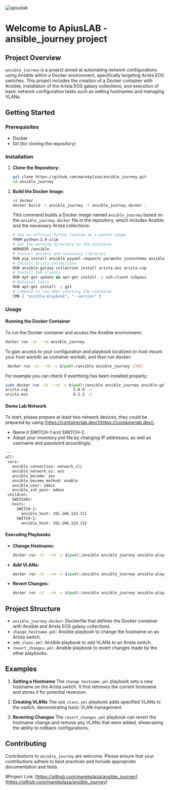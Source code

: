 
 ![apiuslab](https://marekplaza.github.io/apiuslab/apiuslab.png)


 # Welcome to ApiusLAB - ansible_journey project
 
 ## Project Overview
 
 `ansible_journey` is a project aimed at automating network configurations using Ansible within a Docker environment, specifically targeting Arista EOS switches. This project includes the creation of a Docker container with Ansible, installation of the Arista EOS galaxy collections, and execution of basic network configuration tasks such as setting hostnames and managing VLANs.
 
 ## Getting Started
 
 ### Prerequisites
 
 - Docker
 - Git (for cloning the repository)
 
 ### Installation
 
 1. **Clone the Repository:**
    ```bash
    git clone https://github.com/marekplaza/ansible_journey.git
    cd ansible_journey
    ```
 
 2. **Build the Docker Image:**
    ```bash
    cd docker
    docker build -t ansible_journey -f ansible_journey.docker .
    ```
 
    This command builds a Docker image named `ansible_journey` based on the `ansible_journey.docker` file in the repository, which includes Ansible and the necessary Arista collections:

    ```bash
    # Use an official Python runtime as a parent image
    FROM python:3.9-slim
    # Set the working directory in the container
    WORKDIR /ansible
    # Install Ansible and necessary libraries
    RUN pip install ansible pyyaml requests paramiko jsonschema ansible-pylibssh
    # Install Arista collections
    RUN ansible-galaxy collection install arista.eos arista.cvp
    # Install SSH clients
    RUN apt-get update && apt-get install -y ssh-client sshpass
    # Optional tools
    RUN apt-get install -y git
    # Command to run when starting the container
    CMD [ "ansible-playbook", "--version" ]
    ```
 
 ### Usage
 
 #### Running the Docker Container
 
 To run the Docker container and access the Ansible environment:
 
 ```bash
 docker run -it --rm ansible_journey
 ```
 
 To gain access to your configuration and playbook localized on host mount your host workdir as container workdir, and then run docker:

```bash
 docker run -it --rm -v $(pwd):/ansible ansible_journey [CMD]
```

For example you can check if everthinig has been installed properly:
```bash
sudo docker run -it --rm -v $(pwd):/ansible ansible_journey ansible-galaxy collection list |grep arista
arista.cvp                    3.8.0  ✅
arista.eos                    6.2.1  ✅
```

 #### Demo Lab Network

 To start, please prepare at least two network devices, they could be prepared by using [https://containerlab.dev/](https://containerlab.dev/). 
  - Name it SWITCH-1 and SWITCH-2. 
  - Adopt your inventory.yml file by changing IP addresses, as well as username and password  acourdingly:

 ```bash
---
all:
  vars: 
    ansible_connection: network_cli
    ansible_network_os: eos
    ansible_become: yes
    ansible_become_method: enable
    ansible_user: admin
    ansible_ssh_pass: admin
  children:
    SWITCHES:
    hosts:
      SWITCH-1:
        ansible_host: 192.168.123.111
      SWITCH-2:
        ansible_host: 192.168.123.112
 ```



 #### Executing Playbooks
 
 - **Change Hostname:**
   ```bash
   docker run -it --rm -v $(pwd):/ansible ansible_journey ansible-playbook change_hostname.yml
   ```
 
 - **Add VLANs:**
   ```bash
   docker run -it --rm -v $(pwd):/ansible ansible_journey ansible-playbook add_vlans.yml
   ```
 
 - **Revert Changes:**
   ```bash
   docker run -it --rm -v $(pwd):/ansible ansible_journey ansible-playbook revert_changes.yml
   ```
 
 ## Project Structure
 
 - `ansible_journey.docker`: Dockerfile that defines the Docker container with Ansible and Arista EOS galaxy collections.
 - `change_hostname.yml`: Ansible playbook to change the hostname on an Arista switch.
 - `add_vlans.yml`: Ansible playbook to add VLANs to an Arista switch.
 - `revert_changes.yml`: Ansible playbook to revert changes made by the other playbooks.
 
 ## Examples
 
 1. **Setting a Hostname**
    The `change_hostname.yml` playbook sets a new hostname on the Arista switch. It first retrieves the current hostname and stores it for potential reversion.
 
2. **Creating VLANs**
    The `add_vlans.yml` playbook adds specified VLANs to the switch, demonstrating basic VLAN management.
 
3. **Reverting Changes**
    The `revert_changes.yml` playbook can revert the hostname change and remove any VLANs that were added, showcasing the ability to rollback configurations.
 
## Contributing
 
 Contributions to `ansible_journey` are welcome. Please ensure that your contributions adhere to best practices and include appropriate documentation and tests.

 #Project Link: [https://github.com/marekplaza/ansible_journey](https://github.com/marekplaza/ansible_journey)
